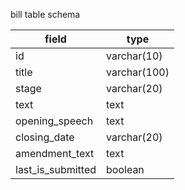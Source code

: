 bill table schema

|field|type|
|-----|----|
|id|varchar(10)|
|title|varchar(100)|
|stage|varchar(20)|
|text|text|
|opening_speech|text|
|closing_date|varchar(20)|
|amendment_text|text|
|last_is_submitted|boolean|